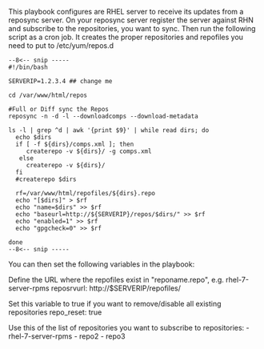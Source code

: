 This playbook configures are RHEL server to receive its updates from a reposync server.
On your reposync server register the server against RHN and subscribe to the repositories, you want to sync.
Then run the following script as a cron job. It creates the proper repositories and repofiles you need to put to /etc/yum/repos.d

```
--8<-- snip -----
#!/bin/bash

SERVERIP=1.2.3.4 ## change me

cd /var/www/html/repos

#Full or Diff sync the Repos
reposync -n -d -l --downloadcomps --download-metadata

ls -l | grep ^d | awk '{print $9}' | while read dirs; do
  echo $dirs
  if [ -f ${dirs}/comps.xml ]; then
     createrepo -v ${dirs}/ -g comps.xml
   else
     createrepo -v ${dirs}/
  fi
  #createrepo $dirs

  rf=/var/www/html/repofiles/${dirs}.repo
  echo "[$dirs]" > $rf
  echo "name=$dirs" >> $rf
  echo "baseurl=http://${SERVERIP}/repos/$dirs/" >> $rf
  echo "enabled=1" >> $rf
  echo "gpgcheck=0" >> $rf

done
--8<-- snip -----
```

You can then set the following variables in the playbook:

Define the URL where the repofiles exist in "reponame.repo", e.g. rhel-7-server-rpms
reposrvurl: http://$SERVERIP/repofiles/

Set this variable to true if you want to remove/disable all existing repositories
repo_reset: true

Use this of the list of repositories you want to subscribe to 
repositories:
                  - rhel-7-server-rpms
                  - repo2
                  - repo3
